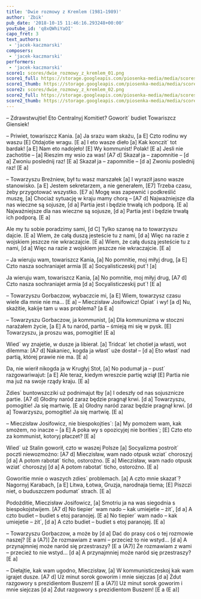 ```yaml
---
title: 'Dwie rozmowy z Kremlem (1981–1989)'
author: 'Zbik'
pub_date: '2018-10-15 11:46:16.293248+00:00'
youtube_id: 'q8xQWhiYaOI'
capo_fret: 3
text_authors:
 - 'jacek-kaczmarski'
composers:
 - 'jacek-kaczmarski'
performers:
 - 'jacek-kaczmarski'
score1: scores/dwie_rozmowy_z_kremlem_01.png
score1_full: https://storage.googleapis.com/piosenka-media/media/scores/dwie_rozmowy_z_kremlem_01.png
score1_thumb: https://storage.googleapis.com/piosenka-media/media/scores/dwie_rozmowy_z_kremlem_01.png.180x0_q85_upscale.png
score2: scores/dwie_rozmowy_z_kremlem_02.png
score2_full: https://storage.googleapis.com/piosenka-media/media/scores/dwie_rozmowy_z_kremlem_02.png
score2_thumb: https://storage.googleapis.com/piosenka-media/media/scores/dwie_rozmowy_z_kremlem_02.png.180x0_q85_upscale.png
---
```


– Zdrawstwujtie! Eto Centralnyj Komitiet?
Goworit´ budiet Towariszcz Giensiek!

– Priwiet, towariszcz Kania. [a]
Ja srazu wam skażu, [a E]
Czto rodinu wy waszu [E]
Otdajotie wragu. [E a]
I eto wasze dieło [a]
Kak konczit´ tot bardak! [a E]
Nam eto nadojeło! [E]
Wy kommunist! Polak! [E a]
Jesli nie zachotitie – [a]
Rieszim my wsio za was! [A7 d]
Skazał ja – zapomnitie – [d a]
Zwoniu poslednij raz! [E a]
Skazał ja – zapomnitie – [d a]
Zwoniu poslednij raz! [E a]

– Towarzyszu Breżniew, był tu wasz marszałek [a]
I wyraził jasno wasze stanowisko. [a E]
Jestem sekretarzem, a nie generałem, [E7]
Trzeba czasu, żeby przygotować wszystko. [E7 a]
Mogę was zapewnić i podkreślić muszę, [a]
Chociaż sytuację w kraju mamy chorą – [A7 d]
Najważniejsze dla nas wieczne są sojusze, [d a]
Partia jest i będzie trwałą ich podporą. [E a]
Najważniejsze dla nas wieczne są sojusze, [d a]
Partia jest i będzie trwałą ich podporą. [E a]

Ale my tu sobie poradzimy sami, [d C]
Tylko szansę na to towarzyszu dajcie. [E a]
Wiem, że całą duszą jesteście tu z nami, [d a]
Więc na razie z wojskiem jeszcze nie wkraczajcie. [E a]
Wiem, że całą duszą jesteście tu z nami, [d a]
Więc na razie z wojskiem jeszcze nie wkraczajcie. [E a]

– Ja wieruju wam, towariszcz Kania, [a]
No pomnitie, moj miłyj drug, [a E]
Czto nasza sochraniajet armia [E a]
Socyalisticzeskij put´! [a]

Ja wieruju wam, towariszcz Kania, [a]
No pomnitie, moj miłyj drug, [A7 d]
Czto nasza sochraniajet armia [d a]
Socyalisticzeskij put´! [E a]

– Towarzyszu Gorbaczow, wybaczcie mi, [a E]
Wiem, towarzysz czasu wiele dla mnie nie ma… [E a]
– Mieczisław Josifowicz! Opiat´ i wy! [a d]
Nu, skażitie, kakije tam u was problema? [a E a]

– Towarzyszu Gorbaczow, ja kommunist, [a]
Dla kommunizma w stoczni narażałem życie, [a E]
A tu naród, partia – śmieją mi się w pysk. [E]
Towarzyszu, ja proszu was, pomogitie! [E a]

Wied´ wy znajetie, w dusze ja libierał. [a]
Tridcat´ let chotieł ja własti, wot dilemma: [A7 d]
Nakaniec, kogda ja włast´ uże dostał – [d a]
Eto włast´ nad partią, której prawie nie ma. [E a]

Da, nie wierił nikogda ja w Krugłyj Stoł, [a]
No podumał ja – pust´ razgowariwajut: [a E]
Ale teraz, kiedym wreszcie partię wziął [E]
Partia nie ma już na swoje rządy kraju. [E a]

Zdies´ buntowszcziki uż podnimajut łby [a]
I odeszły od nas sojusznicze partie. [A7 d]
Głodny naród zaraz będzie pragnął krwi. [d a]
Towarzyszu, pomogitie! Ja się martwię. [E a]
Głodny naród zaraz będzie pragnął krwi. [d a]
Towarzyszu, pomogitie! Ja się martwię. [E a]

– Mieczisław Josifowicz, nie biespokojties´: [a]
My pomożem wam, kak smożem, no inacze – [a E]
A poka wy s opozicyjej nie borities´; [E]
Czto eto za kommunist, kotoryj płaczet? [E a]

Wied´ uż Stalin goworił, czto w waszej Polsze [a]
Socyalizma postroit´ poczti niewozmożno: [A7 d]
Mieczisław, wam nado otpusk wziat´ choroszyj [d a]
A potom rabotat´ ticho, ostorożno. [E a]
Mieczisław, wam nado otpusk wziat´ choroszyj [d a]
A potom rabotat´ ticho, ostorożno. [E a]

Goworitie mnie o waszych zdies´ problemach. [a]
A czto mnie skazat´? Nagornyj Karabach, [a E]
Litwa, Łotwa, Gruzja, narodnaja tiema; [E]
Piszczi niet, o buduszczem podumat´ strach. [E a]

Podożditie, Mieczisław Josifowicz, [a]
Smotriu ja na was siegodnia s biespokojstwijem. [A7 d]
No tiepier´ wam nado – kak umiejetie – żit´, [d a]
A czto budiet – budiet s etoj paranojej. [E a]
No tiepier´ wam nado – kak umiejetie – żit´, [d a]
A czto budiet – budiet s etoj paranojej. [E a]

– Towarzyszu Gorbaczow, a może by [d a]
Dać do prasy coś o tej rozmowie naszej? [E a (A7)]
Że rozmawiam z wami – przecież to nie wstyd… [d a]
A przynajmniej może naród się przestraszy? [E a (A7)]
Że rozmawiam z wami – przecież to nie wstyd… [d a]
A przynajmniej może naród się przestraszy? [E a]

– Diełajtie, kak wam ugodno, Mieczisław, [a]
W kommunisticzeskoj kak wam igrajet dusze. [A7 d]
Uż minut sorok goworim i mnie siejczas [d a]
Żdut razgowory s prezidientom Buszem! [E a (A7)]
Uż minut sorok goworim i mnie siejczas [d a]
Żdut razgowory s prezidientom Buszem! [E a (E a)]